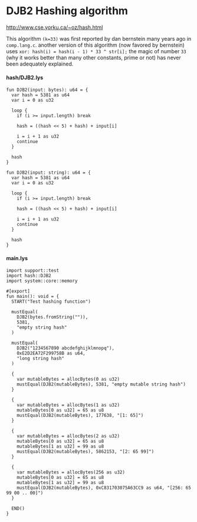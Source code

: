 # DJB2 Hashing algorithm

http://www.cse.yorku.ca/~oz/hash.html

This algorithm `(k=33)` was first reported by dan bernstein many years ago in `comp.lang.c`. another version of this algorithm (now favored by bernstein) uses `xor: hash(i) = hash(i - 1) * 33 ^ str[i];` the magic of number `33` (why it works better than many other constants, prime or not) has never been adequately explained.

#### hash/DJB2.lys

```dwl
fun DJB2(input: bytes): u64 = {
  var hash = 5381 as u64
  var i = 0 as u32

  loop {
    if (i >= input.length) break

    hash = ((hash << 5) + hash) + input[i]

    i = i + 1 as u32
    continue
  }

  hash
}

fun DJB2(input: string): u64 = {
  var hash = 5381 as u64
  var i = 0 as u32

  loop {
    if (i >= input.length) break

    hash = ((hash << 5) + hash) + input[i]

    i = i + 1 as u32
    continue
  }

  hash
}
```

#### main.lys

```dwl
import support::test
import hash::DJB2
import system::core::memory

#[export]
fun main(): void = {
  START("Test hashing function")

  mustEqual(
    DJB2(bytes.fromString("")),
    5381,
    "empty string hash"
  )

  mustEqual(
    DJB2("1234567890 abcdefghijklmnopq"),
    0xE2D2EA72F299758B as u64,
    "long string hash"
  )

  {
    var mutableBytes = allocBytes(0 as u32)
    mustEqual(DJB2(mutableBytes), 5381, "empty mutable string hash")
  }

  {
    var mutableBytes = allocBytes(1 as u32)
    mutableBytes[0 as u32] = 65 as u8
    mustEqual(DJB2(mutableBytes), 177638, "[1: 65]")
  }

  {
    var mutableBytes = allocBytes(2 as u32)
    mutableBytes[0 as u32] = 65 as u8
    mutableBytes[1 as u32] = 99 as u8
    mustEqual(DJB2(mutableBytes), 5862153, "[2: 65 99]")
  }

  {
    var mutableBytes = allocBytes(256 as u32)
    mutableBytes[0 as u32] = 65 as u8
    mutableBytes[1 as u32] = 99 as u8
    mustEqual(DJB2(mutableBytes), 0xC831703075A63CC9 as u64, "[256: 65 99 00 .. 00]")
  }

  END()
}
```
